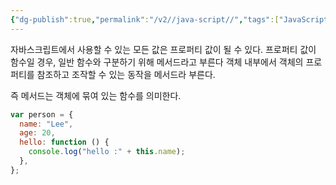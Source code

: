 ```yaml
---
{"dg-publish":true,"permalink":"/v2//java-script//","tags":["JavaScript","function"],"noteIcon":""}
---
```


자바스크립트에서 사용할 수 있는 모든 값은 프로퍼티 값이 될 수 있다. 프로퍼티 값이 함수일 경우, 일반 함수와 구분하기 위해 메서드라고 부른다 객체 내부에서 객체의 프로퍼티를 참조하고 조작할 수 있는 동작을 메서드라 부른다.

즉 메서드는 객체에 묶여 있는 함수를 의미한다.

```js
var person = {
  name: "Lee",
  age: 20,
  hello: function () {
    console.log("hello :" + this.name);
  },
};
```

